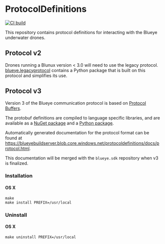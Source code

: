 # ProtocolDefinitions

[![CI build](https://github.com/BluEye-Robotics/ProtocolDefinitions/actions/workflows/ci-build.yaml/badge.svg)](https://github.com/BluEye-Robotics/ProtocolDefinitions/actions/workflows/ci-build.yaml)

This repository contains protocol definitions for interacting with the Blueye underwater drones.

## Protocol v2
Drones running a Blunux version \< 3.0 will need to use the legacy protocol. [blueye.legacyprotocol](https://github.com/BluEye-Robotics/blueye.legacyprotocol) contains a Python package that is built on this protocol and simplifies its use.

## Protocol v3
Version 3 of the Blueye communication protocol is based on [Protocol Buffers](https://developers.google.com/protocol-buffers).

The protobuf definitions are compiled to language specific libraries, and are available as a [NuGet package](https://github.com/BluEye-Robotics/ProtocolDefinitions/packages/1239508) and a [Python package](https://pypi.org/project/blueye.protocol/).

Automatically generated documentation for the protocol format can be found at https://blueyebuildserver.blob.core.windows.net/protocoldefinitions/docs/protocol.html.

This documentation will be merged with the `blueye.sdk` repository when v3 is finalized.

### Installation
#### OS X
```
make
make install PREFIX=/usr/local
```

### Uninstall
#### OS X
```
make uninstall PREFIX=/usr/local
```
